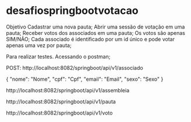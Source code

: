 # desafiospringbootvotacao

Objetivo
Cadastrar uma nova pauta;
Abrir uma sessão de votação em uma pauta;
Receber votos dos associados em uma pauta;
Os votos são apenas SIM/NÃO;
Cada associado é identificado por um id único e pode votar apenas uma vez por pauta;

Para realizar testes.
Acessando o postman;

POST: http://localhost:8082/springboot/api/v1/associado

{
     "nome": "Nome",
    "cpf": "Cpf",
    "email": "Email",
    "sexo": "Sexo"
}

http://localhost:8082/springboot/api/v1/assembleia

http://localhost:8082/springboot/api/v1/pauta

http://localhost:8082/springboot/api/v1/voto


